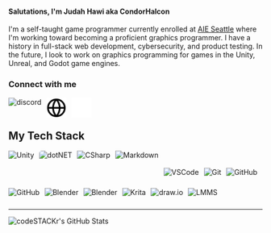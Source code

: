 #### Salutations, I'm Judah Hawi aka CondorHalcon

I'm a self-taught game programmer currently enrolled at [AIE Seattle](seattle.aie.edu) where I'm working toward becoming a proficient graphics programmer. I have a history in full-stack web development, cybersecurity, and product testing. In the future, I look to work on graphics programming for games in the Unity, Unreal, and Godot game engines.

### Connect with me
[<img align="left" alt="discord" height="40px" src="https://discord.com/assets/3437c10597c1526c3dbd98c737c2bcae.svg" style="padding-right:10px;" />](https://discord.gg/x7qNK3e447)
[<img align="left" alt="discord" height="40px" src="https://raw.githubusercontent.com/codeSTACKr/codeSTACKr/master/img/globe-light.svg" style="padding-right:10px;" />](https://condorhalcon.com#gh-light-mode-only)
[<img align="left" alt="discord" height="40px" src="https://raw.githubusercontent.com/codeSTACKr/codeSTACKr/master/img/globe-dark.svg" style="padding-right:10px;" />](https://condorhalcon.com#gh-dark-mode-only)
<br />
<br />

## My Tech Stack
[<img align="left" alt="Unity" height="40px" src="https://cdn.jsdelivr.net/gh/devicons/devicon/icons/unity/unity-original.svg" style="padding-right:10px;" />](https://unity.com)
[<img align="left" alt="dotNET" height="40px" src="https://upload.wikimedia.org/wikipedia/commons/7/7d/Microsoft_.NET_logo.svg" style="padding-right:10px; border-radius:5px;" />](https://dotnet.microsoft.com/en-us/)
[<img align="left" alt="CSharp" height="40px" src="https://cdn.jsdelivr.net/gh/devicons/devicon/icons/csharp/csharp-original.svg" style="padding-right:10px;" />](https://docs.microsoft.com/en-us/dotnet/csharp/)
[<img align="left" alt="Markdown" height="40px" src="https://cdn.jsdelivr.net/gh/devicons/devicon/icons/markdown/markdown-original.svg" style="padding-right:10px;" />](https://www.markdownguide.org/)
<br />
<br />
[<img align="left" alt="VSCode" height="40px" src="https://cdn.jsdelivr.net/gh/devicons/devicon/icons/vscode/vscode-original.svg" style="padding-right:10px;" />](https://code.visualstudio.com/)
[<img align="left" alt="Git" height="40px" src="https://cdn.jsdelivr.net/gh/devicons/devicon/icons/git/git-original.svg" style="padding-right:10px;" />](https://git-scm.com/)
[<img align="left" alt="GitHub" height="40px" src="https://user-images.githubusercontent.com/3369400/139447912-e0f43f33-6d9f-45f8-be46-2df5bbc91289.png" style="padding-right:10px;" />](https://github.com#gh-dark-mode-only)
[<img align="left" alt="GitHub" height="40px" src="https://user-images.githubusercontent.com/3369400/139448065-39a229ba-4b06-434b-bc67-616e2ed80c8f.png" style="padding-right:10px;" />](https://github.com#gh-light-mode-only)
<br />
<br />
[<img align="left" alt="Blender" height="40px" src="https://hacknplan.com/wp-content/uploads/2023/03/cropped-icon.png" style="padding-right:10px;" />](https://hacknplan.com/)
[<img align="left" alt="Blender" height="40px" src="https://cdn.jsdelivr.net/gh/devicons/devicon/icons/blender/blender-original.svg" style="padding-right:10px;" />](https://www.blender.org/)
[<img align="left" alt="Krita" height="40px" src="https://upload.wikimedia.org/wikipedia/commons/6/63/Krita_Application_Logo.svg" style="padding-right:10px;" />](https://krita.org/)
[<img align="left" alt="draw.io" height="40px" src="https://upload.wikimedia.org/wikipedia/commons/3/3e/Diagrams.net_Logo.svg" style="padding-right:10px;" />](https://www.diagrams.net/)
[<img align="left" alt="LMMS" height="40px" src="https://raw.githubusercontent.com/LMMS/artwork/master/Icon%20%26%20Mimetypes/lmms-64x64.svg" style="padding-right:10px;" />](https://lmms.io/)
<br />
<br />

---

<img align="left" alt="codeSTACKr's GitHub Stats" src="https://github-readme-stats.vercel.app/api?username=CondorHalcon&show_icons=true&hide_border=false&title_color=bcbcbc&icon_color=bcbcbc&bg_color=09131B&text_color=ffffff&border_color=0c1a25" />

<!--[![Leetcode Stats](https://leetcard.jacoblin.cool/CondorHalcon)](https://leetcode.com/CondorHalcon)-->

[website]: https://condorhalcon.com
[email]: judahhohawi@outlook.com
[discord]: https://discord.gg/x7qNK3e447
